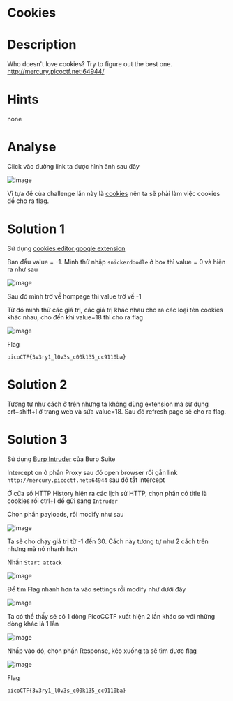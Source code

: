 # Cookies

# Description

Who doesn't love cookies? Try to figure out the best one. http://mercury.picoctf.net:64944/

# Hints

none

# Analyse

Click vào đường link ta được hình ảnh sau đây 

![image](https://user-images.githubusercontent.com/115911041/221119074-2af333be-7410-478e-8709-f37558a8e4cc.png)

Vì tựa đề của challenge lần này là [cookies](https://developer.mozilla.org/en-US/docs/Web/HTTP/Cookies) nên ta sẽ phải làm việc cookies để cho ra flag.

# Solution 1

Sử dụng [cookies editor google extension](https://chrome.google.com/webstore/detail/cookie-editor/hlkenndednhfkekhgcdicdfddnkalmdm) 

Ban đầu value = -1. Mình thử nhập `snickerdoodle` ở box thì value = 0 và hiện ra như sau

![image](https://user-images.githubusercontent.com/115911041/221120091-547114b2-901a-4eec-8657-fa0496c80303.png)

Sau đó mình trở về hompage thì value trở về -1

Từ đó mình thử các giá trị, các giá trị khác nhau cho ra các loại tên cookies khác nhau, cho đến khi value=18 thì cho ra flag

![image](https://user-images.githubusercontent.com/115911041/221120386-afa5e127-750a-4510-b562-5804adb791d9.png)

Flag

`picoCTF{3v3ry1_l0v3s_c00k135_cc9110ba}`

# Solution 2

Tương tự như cách ở trên nhưng ta không dùng extension mà sử dụng crt+shift+I ở trang web và sửa value=18. Sau đó refresh page sẽ cho ra flag.

# Solution 3

Sử dụng [Burp Intruder](https://portswigger.net/burp/documentation/desktop/tools/intruder) của Burp Suite 

Intercept on ở phần Proxy sau đó open browser rồi gắn link `http://mercury.picoctf.net:64944` sau đó tắt intercept 

Ở cửa số HTTP History hiện ra các lịch sử HTTP, chọn phần có title là cookies rồi ctrl+I để gửi sang `Intruder`

Chọn phần payloads, rồi modify như sau

![image](https://user-images.githubusercontent.com/115911041/221128186-899c190c-a1cc-4422-8e67-429bf1a56645.png)

Ta sẽ cho chạy giá trị từ -1 đến 30. Cách này tương tự như 2 cách trên nhưng mà nó nhanh hơn 

Nhấn `Start attack` 

![image](https://user-images.githubusercontent.com/115911041/221129230-eb12c638-29a3-4d8a-ba9e-47ac5d3f84b2.png)

Để tìm Flag nhanh hơn ta vào settings rồi modify như dưới đây

![image](https://user-images.githubusercontent.com/115911041/221129401-9d23066c-5093-4d4b-b617-87aa6722d3f5.png)

Ta có thể thấy sẽ có 1 dòng PicoCCTF xuất hiện 2 lần khác so với những dòng khác là 1 lần 

![image](https://user-images.githubusercontent.com/115911041/221129886-fad87be7-a060-4c8d-9619-70b7dbbde3c9.png)

Nhấp vào đó, chọn phần Response, kéo xuống ta sẽ tìm được flag

![image](https://user-images.githubusercontent.com/115911041/221130084-e8361394-6354-4aad-8ef3-1f4108f37adf.png)

Flag

`picoCTF{3v3ry1_l0v3s_c00k135_cc9110ba}`

